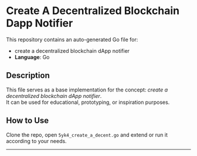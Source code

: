 # Create A Decentralized Blockchain Dapp Notifier

This repository contains an auto-generated Go file for:

- create a decentralized blockchain dApp notifier
- **Language**: Go

## Description

This file serves as a base implementation for the concept: *create a decentralized blockchain dApp notifier*.  
It can be used for educational, prototyping, or inspiration purposes.

## How to Use

Clone the repo, open `5yk4_create_a_decent.go` and extend or run it according to your needs.

---


